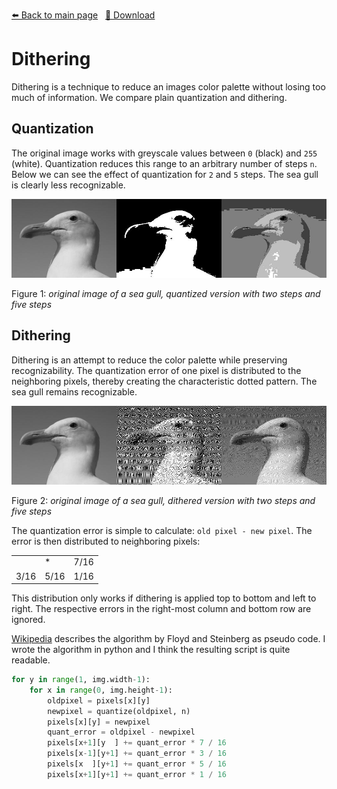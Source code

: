 <!-- Header -->
[⬅️ Back to main page](https://github.com/JonasKoenig/CodeOnMyMind) &nbsp;
[💾 Download](https://minhaskamal.github.io/DownGit/#/home?url=https:%2F%2Fgithub.com%2FJonasKoenig%2FCodeOnMyMind%2Ftree%2Fmaster%2Fprojects%2Fdithering)

# Dithering

Dithering is a technique to reduce an images color palette without losing too much of information. We compare plain quantization and dithering.

## Quantization

The original image works with greyscale values between `0` (black) and `255` (white). Quantization reduces this range to an arbitrary number of steps `n`. Below we can see the effect of quantization for `2` and `5` steps. The sea gull is clearly less recognizable.

![original next to quantization 2 and 5](media/quantization.jpg)

Figure 1: _original image of a sea gull, quantized version with two steps and five steps_

## Dithering

Dithering is an attempt to reduce the color palette while preserving recognizability. The quantization error of one pixel is distributed to the neighboring pixels, thereby creating the characteristic dotted pattern. The sea gull remains recognizable.

![original next to dithering 2 and 5](media/dithering.jpg)


Figure 2: _original image of a sea gull, dithered version with two steps and five steps_

The quantization error is simple to calculate: `old pixel - new pixel`. The error is then distributed to neighboring pixels:

<table>
  <tr>
    <td></td>
    <td>*</td>
    <td>7/16</td>
  </tr>
  <tr>
    <td>3/16</td>
    <td>5/16</td>
    <td>1/16</td>
  </tr>
</table>

This distribution only works if dithering is applied top to bottom and left to right. The respective errors in the right-most column and bottom row are ignored.

[Wikipedia](https://en.wikipedia.org/wiki/Floyd%E2%80%93Steinberg_dithering) describes the algorithm by Floyd and Steinberg as pseudo code. I wrote the algorithm in python and I think the resulting script is quite readable.

```python
for y in range(1, img.width-1):
    for x in range(0, img.height-1):
        oldpixel = pixels[x][y]
        newpixel = quantize(oldpixel, n)
        pixels[x][y] = newpixel
        quant_error = oldpixel - newpixel
        pixels[x+1][y  ] += quant_error * 7 / 16
        pixels[x-1][y+1] += quant_error * 3 / 16
        pixels[x  ][y+1] += quant_error * 5 / 16
        pixels[x+1][y+1] += quant_error * 1 / 16
```
